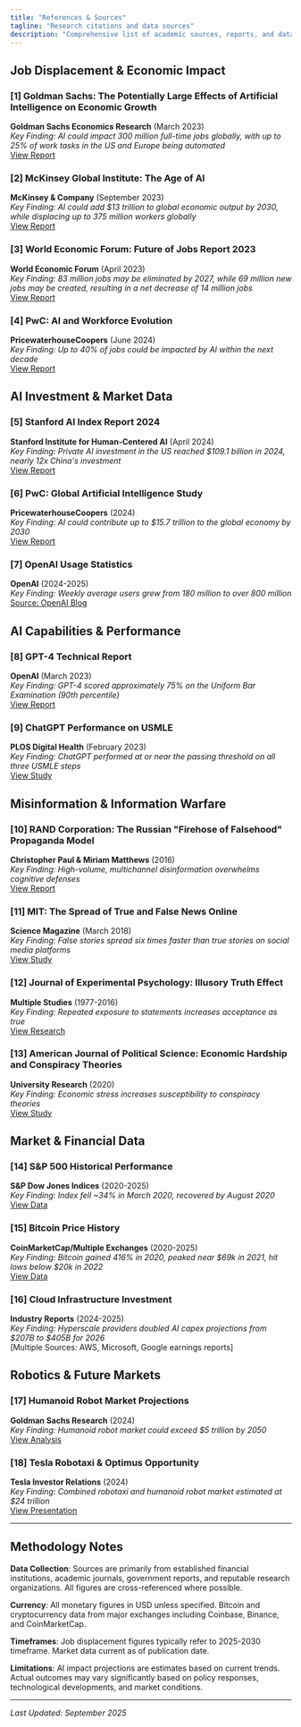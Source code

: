 ```yaml
---
title: "References & Sources"
tagline: "Research citations and data sources"
description: "Comprehensive list of academic sources, reports, and data supporting our analysis and recommendations."
---
```


## Job Displacement & Economic Impact

### [1] Goldman Sachs: The Potentially Large Effects of Artificial Intelligence on Economic Growth
**Goldman Sachs Economics Research** (March 2023)  
*Key Finding: AI could impact 300 million full-time jobs globally, with up to 25% of work tasks in the US and Europe being automated*  
[View Report](https://www.goldmansachs.com/intelligence/pages/generative-ai-could-raise-global-gdp-by-7-percent.html)

### [2] McKinsey Global Institute: The Age of AI
**McKinsey & Company** (September 2023)  
*Key Finding: AI could add $13 trillion to global economic output by 2030, while displacing up to 375 million workers globally*  
[View Report](https://www.mckinsey.com/featured-insights/artificial-intelligence/the-age-of-ai-and-our-human-future)

### [3] World Economic Forum: Future of Jobs Report 2023
**World Economic Forum** (April 2023)  
*Key Finding: 83 million jobs may be eliminated by 2027, while 69 million new jobs may be created, resulting in a net decrease of 14 million jobs*  
[View Report](https://www.weforum.org/reports/the-future-of-jobs-report-2023/)

### [4] PwC: AI and Workforce Evolution
**PricewaterhouseCoopers** (June 2024)  
*Key Finding: Up to 40% of jobs could be impacted by AI within the next decade*  
[View Report](https://www.pwc.com/gx/en/issues/workforce/hopes-and-fears-2024.html)

## AI Investment & Market Data

### [5] Stanford AI Index Report 2024
**Stanford Institute for Human-Centered AI** (April 2024)  
*Key Finding: Private AI investment in the US reached $109.1 billion in 2024, nearly 12x China's investment*  
[View Report](https://aiindex.stanford.edu/report/)

### [6] PwC: Global Artificial Intelligence Study
**PricewaterhouseCoopers** (2024)  
*Key Finding: AI could contribute up to $15.7 trillion to the global economy by 2030*  
[View Report](https://www.pwc.com/gx/en/issues/analytics/assets/pwc-ai-and-related-technologies.pdf)

### [7] OpenAI Usage Statistics
**OpenAI** (2024-2025)  
*Key Finding: Weekly average users grew from 180 million to over 800 million*  
[Source: OpenAI Blog](https://openai.com/blog/)

## AI Capabilities & Performance

### [8] GPT-4 Technical Report
**OpenAI** (March 2023)  
*Key Finding: GPT-4 scored approximately 75% on the Uniform Bar Examination (90th percentile)*  
[View Report](https://arxiv.org/abs/2303.08774)

### [9] ChatGPT Performance on USMLE
**PLOS Digital Health** (February 2023)  
*Key Finding: ChatGPT performed at or near the passing threshold on all three USMLE steps*  
[View Study](https://journals.plos.org/digitalhealth/article?id=10.1371/journal.pdig.0000198)

## Misinformation & Information Warfare

### [10] RAND Corporation: The Russian "Firehose of Falsehood" Propaganda Model
**Christopher Paul & Miriam Matthews** (2016)  
*Key Finding: High-volume, multichannel disinformation overwhelms cognitive defenses*  
[View Report](https://www.rand.org/pubs/perspectives/PE198.html)

### [11] MIT: The Spread of True and False News Online
**Science Magazine** (March 2018)  
*Key Finding: False stories spread six times faster than true stories on social media platforms*  
[View Study](https://science.sciencemag.org/content/359/6380/1146)

### [12] Journal of Experimental Psychology: Illusory Truth Effect
**Multiple Studies** (1977-2016)  
*Key Finding: Repeated exposure to statements increases acceptance as true*  
[View Research](https://psycnet.apa.org/record/2016-57821-001)

### [13] American Journal of Political Science: Economic Hardship and Conspiracy Theories
**University Research** (2020)  
*Key Finding: Economic stress increases susceptibility to conspiracy theories*  
[View Study](https://onlinelibrary.wiley.com/doi/abs/10.1111/ajps.12453)

## Market & Financial Data

### [14] S&P 500 Historical Performance
**S&P Dow Jones Indices** (2020-2025)  
*Key Finding: Index fell ~34% in March 2020, recovered by August 2020*  
[View Data](https://www.spglobal.com/spdji/en/indices/equity/sp-500/)

### [15] Bitcoin Price History
**CoinMarketCap/Multiple Exchanges** (2020-2025)  
*Key Finding: Bitcoin gained 416% in 2020, peaked near $69k in 2021, hit lows below $20k in 2022*  
[View Data](https://coinmarketcap.com/currencies/bitcoin/)

### [16] Cloud Infrastructure Investment
**Industry Reports** (2024-2025)  
*Key Finding: Hyperscale providers doubled AI capex projections from $207B to $405B for 2026*  
[Multiple Sources: AWS, Microsoft, Google earnings reports]

## Robotics & Future Markets

### [17] Humanoid Robot Market Projections
**Goldman Sachs Research** (2024)  
*Key Finding: Humanoid robot market could exceed $5 trillion by 2050*  
[View Analysis](https://www.goldmansachs.com/intelligence/pages/gs-research-robotics-market.html)

### [18] Tesla Robotaxi & Optimus Opportunity
**Tesla Investor Relations** (2024)  
*Key Finding: Combined robotaxi and humanoid robot market estimated at $24 trillion*  
[View Presentation](https://ir.tesla.com/)

---

## Methodology Notes

**Data Collection**: Sources are primarily from established financial institutions, academic journals, government reports, and reputable research organizations. All figures are cross-referenced where possible.

**Currency**: All monetary figures in USD unless specified. Bitcoin and cryptocurrency data from major exchanges including Coinbase, Binance, and CoinMarketCap.

**Timeframes**: Job displacement figures typically refer to 2025-2030 timeframe. Market data current as of publication date.

**Limitations**: AI impact projections are estimates based on current trends. Actual outcomes may vary significantly based on policy responses, technological developments, and market conditions.

---

*Last Updated: September 2025*